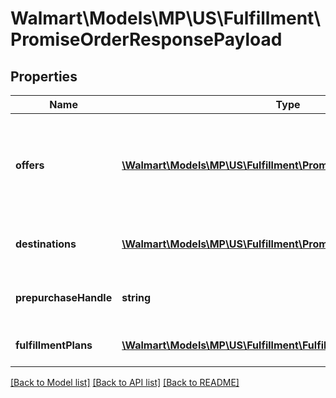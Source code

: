 # Walmart\Models\MP\US\Fulfillment\PromiseOrderResponsePayload

## Properties

Name | Type | Description | Notes
------------ | ------------- | ------------- | -------------
**offers** | [**\Walmart\Models\MP\US\Fulfillment\PromiseResponseOffer[]**](PromiseResponseOffer.md) | Offer details indicating available quantity vs required quantify for offer | [optional]
**destinations** | [**\Walmart\Models\MP\US\Fulfillment\PromiseDestinationResponse[]**](PromiseDestinationResponse.md) | Customer order destination details. | [optional]
**prepurchaseHandle** | **string** | The identifier to identify the response. | [optional]
**fulfillmentPlans** | [**\Walmart\Models\MP\US\Fulfillment\FulfillmentPlan[]**](FulfillmentPlan.md) | Fulfillment plans details. | [optional]


[[Back to Model list]](./) [[Back to API list]](../../../../../README.md#supported-apis) [[Back to README]](../../../../../README.md)
